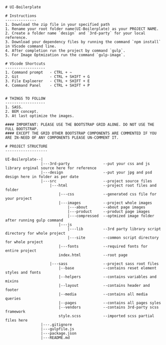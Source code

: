 	# UI-Boilerplate

	# Instructions
	--------------
	1. Download the zip file in your specified path
	1. Rename your root folder name(UI-Boilerplate) as your PROJECT NAME.
	2. Create a folder name `design` and `3rd-party` for your local reference.
	3. Download your dependency files by running the command `npm install` in VScode command line.
	4. After completion run the project by command `gulp`.
	5. For Image Optmization run the command `gulp-image`.

	# VScode Shortcuts
	------------------
	1. Command prompt   - CTRL + ~
	2. Git 				- CTRL + SHIFT + G
	3. File Exploerer	- CTRL + SHIFT + E
	4. Command Panel 	- CTRL + SHIFT + P


	# THINGS TO FOLLOW
	------------------
	1. SASS.
	2. BEM concept.
	3. At last optimize the images.

	#### IMPORTANT: PLEASE USE THE BOOTSTRAP GRID ALONE. DO NOT USE THE FULL BOOTSTRAP.
	#### EXCEPT THE GRID OTHER BOOTSTRAP COMPONENTS ARE COMMENTED IF YOU ARE IN-NEED OF ANY COMPONENTS PLEASE UN-COMMENT IT. 

	# PROJECT STRUCTURE
	-------------------

	UI-Boilerplate--|
					|---3rd-party    			--put your css and js library orginal source here for reference				
					|---design       			--put your jpg and psd design here in folder as per date				
					|---src          			--project source files					
						|---html     			--project root files and folder
							|---css    			--generated css file for your project
							|---images 			--project whole images 
								|---about       --about page images
								|---product     --product page images
								|---compressed 	--optmized image folder after running gulp command
							|---js
								|---lib  		--3rd party library script directory for whole project
								|---site 		--common script directory for whole project
							|---fonts  			--required fonts for entire project
							index.html         	--root page

						|---sass     			--project sass root files
							|--base    			--contains reset element styles and fonts
							|--helpers 			--contains variables and mixins 
							|--layout  			--contains header and footer
							|--media   			--contains all media queries 
							|--pages   			--contains all pages syles
							|--vendors 			--contains 3rd-party scss framework
							style.scss 			--imported scss partial files here
					|---.gitignore
					|---gulpfile.js
					|---package.json
					|---README.md